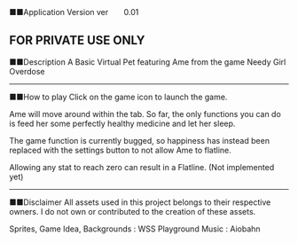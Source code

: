 ■■Application Version
ver　　0.01

FOR PRIVATE USE ONLY
---------------------------------------------------------------------------------------
■■Description
A Basic Virtual Pet featuring Ame from the game Needy Girl Overdose

---------------------------------------------------------------------------------------
■■How to play
Click on the game icon to launch the game.

Ame will move around within the tab. So far, the only functions you can do is feed her some perfectly healthy medicine and let her sleep.

The game function is currently bugged, so happiness has instead been replaced with the settings button to not allow Ame to flatline.

Allowing any stat to reach zero can result in a Flatline. (Not implemented yet)

---------------------------------------------------------------------------------------
■■Disclaimer
All assets used in this project belongs to their respective owners. I do not own or contributed to the creation of these assets.

Sprites, Game Idea, Backgrounds : WSS Playground
Music 			                  	: Aiobahn
